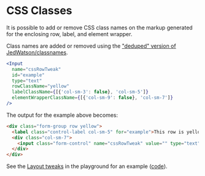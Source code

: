 # CSS Classes

It is possible to add or remove CSS class names on the markup generated for the enclosing row, label, and element wrapper.

Class names are added or removed using the ["deduped" version of JedWatson/classnames](https://github.com/JedWatson/classnames#alternate-dedupe-version).

```jsx
<Input
  name="cssRowTweak"
  id="example"
  type="text"
  rowClassName="yellow"
  labelClassName={[{'col-sm-3': false}, 'col-sm-5']}
  elementWrapperClassName={[{'col-sm-9': false}, 'col-sm-7']}
/>
```

The output for the example above becomes:

```html
<div class="form-group row yellow">
  <label class="control-label col-sm-5" for="example">This row is yellow</label>
  <div class="col-sm-7">
    <input class="form-control" name="cssRowTweak" value="" type="text" id="example">
  </div>
</div>
```

See the [Layout tweaks](http://twisty.github.io/formsy-react-components/playground/) in the playground for an example ([code](../examples/playground/src/playground.js#L224-L245)).
